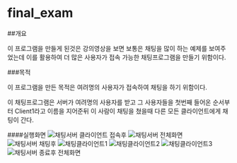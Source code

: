 # final_exam

##개요

이 프로그램을 만들게 된것은 강의영상을 보면 보통은 채팅을 많이 하는 예제를 보여주었는데 이를 활용하여 더 많은 사용자가 접속 가능한 채팅프로그램을 만들기 위함이다.

###목적

이 프로그램을 만든 목적은 여려명의 사용자가 접속하여 채팅을 하기 위함이다.


이 채팅프로그램은 서버가 여려명의 사용자를 받고 그 사용자들을 첫번째 들어온 순서부터 Client1라고 이름을 지어준뒤 이 사람이 채팅을 쳤을때 다른 모든 클라이언트에게 채팅이 간다.


####실행화면
![채팅서버 클라이언트 접속후](https://user-images.githubusercontent.com/71123177/121987791-26a46180-cdd4-11eb-93c0-fc00ca7a1d4b.PNG)
![채팅서버 전체화면](https://user-images.githubusercontent.com/71123177/121987829-358b1400-cdd4-11eb-9e84-0fc04e89ec5f.PNG)
![채팅서버 채팅후](https://user-images.githubusercontent.com/71123177/121987843-3b80f500-cdd4-11eb-895b-585e18f92c1b.PNG)
![채팅클라이언트1](https://user-images.githubusercontent.com/71123177/121987850-3e7be580-cdd4-11eb-8c80-caa152b2c3d2.PNG)
![채팅클라이언트2](https://user-images.githubusercontent.com/71123177/121987855-4176d600-cdd4-11eb-8b0c-d3c54d97ac75.PNG)
![채팅클라이언트3](https://user-images.githubusercontent.com/71123177/121987860-450a5d00-cdd4-11eb-9652-251b7582679d.PNG)
![채팅서버 종료후 전체화면](https://user-images.githubusercontent.com/71123177/121987864-49367a80-cdd4-11eb-8be3-acec7e5d9694.PNG)
